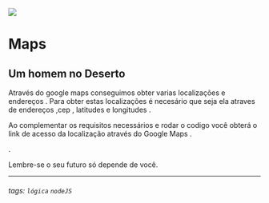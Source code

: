 ![](https://www.devmedia.com.br/arquivos/cursos/hello_world_js_2332/curso_hello_world_js_2332.jpg)

# Maps

## Um homem no Deserto

Através do google maps conseguimos obter varias localizações e endereços . 
Para obter estas localizações é necesário que seja ela atraves de endereços ,cep , latitudes e longitudes . 


Ao complementar os requisitos necessários e rodar o codigo 
você obterá o link de acesso da localização através do Google Maps .


 .

Lembre-se o seu futuro só depende de você.

---

###### tags: `lógica` `nodeJS`
